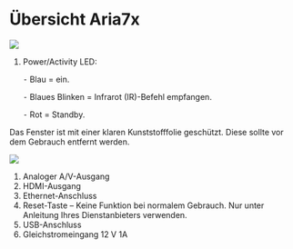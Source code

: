 # Übersicht Aria7x

![](https://manula.r.sizr.io/large/user/16317/img/aria-7x-user-guide-en-2.png)

1. Power/Activity LED:  

   ⁃ Blau = ein.  

   ⁃ Blaues Blinken = Infrarot \(IR\)-Befehl empfangen.  

   ⁃ Rot = Standby.

Das Fenster ist mit einer klaren Kunststofffolie geschützt. Diese sollte vor dem Gebrauch entfernt werden.

![](https://manula.r.sizr.io/large/user/16317/img/aria-7x-user-guide-en-3.png)

1. Analoger A/V-Ausgang  
2. HDMI-Ausgang  
3. Ethernet-Anschluss  
4. Reset-Taste – Keine Funktion bei normalem Gebrauch. Nur unter Anleitung Ihres Dienstanbieters verwenden.  
5. USB-Anschluss  
6. Gleichstromeingang 12 V 1A

